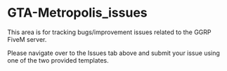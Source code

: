 # GTA-Metropolis_issues

This area is for tracking bugs/improvement issues related to the GGRP FiveM server.

Please navigate over to the Issues tab above and submit your issue using one of the two provided templates. 
